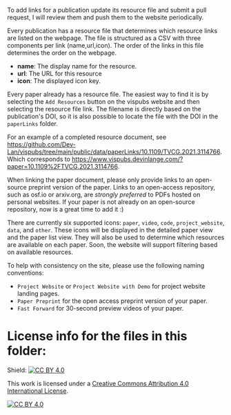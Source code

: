 To add links for a publication update its resource file and submit a pull request, I will review them and push them to the website
periodically.

Every publication has a resource file that determines which
resource links are listed on the webpage. The file is structured
as a CSV with three components per link (name,url,icon).
The order of the links in this file determines
the order on the webpage.

- **name**: The display name for the resource.
- **url**: The URL for this resource
- **icon**: The displayed icon key.

Every paper already has a resource file. The easiest way to find it
is by selecting the `Add Resources` button on the vispubs website and then selecting
the resource file link. The filename is directly based on the publication's DOI, so
it is also possible to locate the file with the DOI in the `paperLinks` folder.

For an example of a completed resource document,
see https://github.com/Dev-Lan/vispubs/tree/main/public/data/paperLinks/10.1109/TVCG.2021.3114766.
Which corresponds to https://www.vispubs.devinlange.com/?paper=10.1109%2FTVCG.2021.3114766.

When linking the paper document, please only provide links to an open-source preprint version of the paper.
Links to an open-access repository, such as osf.io or arxiv.org, are _strongly preferred_
to PDFs hosted on personal websites.
If your paper is not already on an open-source repository, now is a great time to add it :)

There are currently six supported icons: `paper`, `video`, `code`, `project_website`, `data`, and `other`.
These icons will be displayed in the detailed paper view and the paper list view. They will
also be used to determine which resources are available on each paper. Soon, the website will support
filtering based on available resources.

To help with consistency on the site, please use the following naming conventions:

- `Project Website` or `Project Website with Demo` for project website landing pages.
- `Paper Preprint` for the open access preprint version of your paper.
- `Fast Forward` for 30-second preview videos of your paper.

# License info for the files in this folder:

Shield: [![CC BY 4.0][cc-by-shield]][cc-by]

This work is licensed under a
[Creative Commons Attribution 4.0 International License][cc-by].

[![CC BY 4.0][cc-by-image]][cc-by]

[cc-by]: http://creativecommons.org/licenses/by/4.0/
[cc-by-image]: https://i.creativecommons.org/l/by/4.0/88x31.png
[cc-by-shield]: https://img.shields.io/badge/License-CC%20BY%204.0-lightgrey.svg

